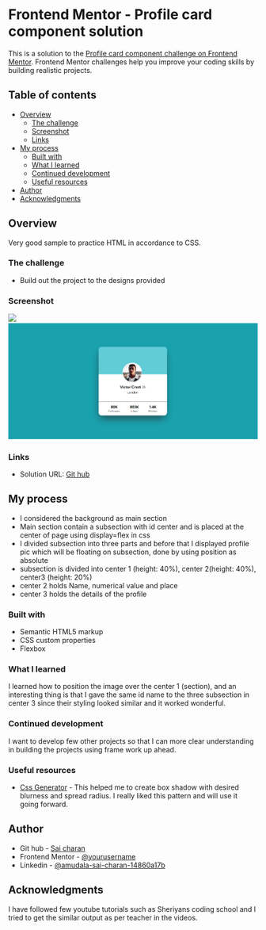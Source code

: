 # Frontend Mentor - Profile card component solution

This is a solution to the [Profile card component challenge on Frontend Mentor](https://www.frontendmentor.io/challenges/profile-card-component-cfArpWshJ). Frontend Mentor challenges help you improve your coding skills by building realistic projects. 

## Table of contents

- [Overview](#overview)
  - [The challenge](#the-challenge)
  - [Screenshot](#screenshot)
  - [Links](#links)
- [My process](#my-process)
  - [Built with](#built-with)
  - [What I learned](#what-i-learned)
  - [Continued development](#continued-development)
  - [Useful resources](#useful-resources)
- [Author](#author)
- [Acknowledgments](#acknowledgments)


## Overview
Very good sample to practice HTML in accordance to CSS.
### The challenge

- Build out the project to the designs provided

### Screenshot

![](./screenshot.jpg)
![Screen shot](image.png)

### Links

- Solution URL: [Git hub](https://github.com/saicharan293/FrontendMentorIO/tree/main)
## My process
- I considered the background as main section
- Main section contain a subsection with id center and is placed at the center of page using display=flex in css
- I divided subsection into three parts and before that I displayed profile pic which will be floating on subsection, done by using position as absolute
- subsection is divided into center 1 (height: 40%), center 2(height: 40%), center3 (height: 20%)
- center 2 holds Name, numerical value and place
- center 3 holds the details of the profile

### Built with

- Semantic HTML5 markup
- CSS custom properties
- Flexbox

### What I learned

I learned how to position the image over the center 1 (section), and an interesting thing is that I gave the same id name to the three subsection in center 3 since their styling looked similar and it worked wonderful.


### Continued development

I want to develop few other projects so that I can more clear understanding in building the projects using frame work up ahead.



### Useful resources

- [Css Generator](https://cssgenerator.org/box-shadow-css-generator.html) - This helped me to create box shadow with desired blurness and spread radius. I really liked this pattern and will use it going forward.


## Author

- Git hub - [Sai charan](https://github.com/saicharan293/FrontendMentorIO/tree/main)
- Frontend Mentor - [@yourusername](https://www.frontendmentor.io/profile/yourusername)
- Linkedin - [@amudala-sai-charan-14860a17b](www.linkedin.com/in/amudala-sai-charan-14860a17b)


## Acknowledgments

I have followed few youtube tutorials such as Sheriyans coding school and I tried to get the similar output as per teacher in the videos.


